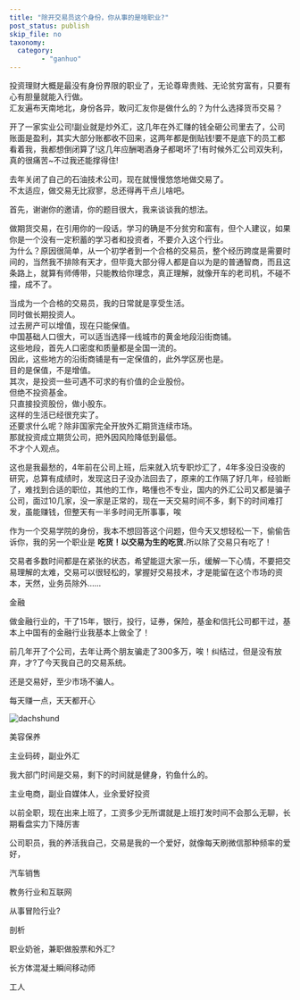 ```yaml
---
title: "除开交易员这个身份，你从事的是啥职业?"
post_status: publish
skip_file: no
taxonomy:
  category:
        - "ganhuo"
---
```


投资理财大概是最没有身份界限的职业了，无论尊卑贵贱、无论贫穷富有，只要有心有胆量就能入行做。  
汇友遍布天南地北，身份各异，敢问汇友你是做什么的？为什么选择货币交易？

开了一家实业公司!副业就是炒外汇，这几年在外汇赚的钱全砸公司里去了，公司账面是盈利，其实大部分账都收不回来，这两年都是倒贴钱!要不是底下的员工都看着我，我都想倒闭算了!这几年应酬喝酒身子都喝坏了!有时候外汇公司双失利，真的很痛苦~不过我还能撑得住!

去年关闭了自己的石油技术公司，现在就慢慢悠悠地做交易了。  
不太适应，做交易无比寂寥，总还得再干点儿啥吧。

首先，谢谢你的邀请，你的题目很大，我来谈谈我的想法。

做期货交易，在引用你的一段话，学习的确是不分贫穷和富有，但个人建议，如果你是一个没有一定积蓄的学习者和投资者，不要介入这个行业。  
为什么？原因很简单，从一个初学者到一个合格的交易员，整个经历跨度是需要时间的，当然我不排除有天才，但毕竟大部分得人都是自以为是的普通智商，而且这条路上，就算有师傅带，只能教给你理念，真正理解，就像开车的老司机，不碰不撞，成不了。

当成为一个合格的交易员，我的日常就是享受生活。  
同时做长期投资人。  
过去房产可以增值，现在只能保值。  
中国基础人口很大，可以适当选择一线城市的黄金地段沿街商铺。  
这些地段，首先人口密度和质量都是全国一流的。  
因此，这些地方的沿街商铺是有一定保值的，此外学区房也是。  
目的是保值，不是增值。  
其次，是投资一些可遇不可求的有价值的企业股份。  
但绝不投资基金。  
只直接投资股份，做小股东。  
这样的生活已经很充实了。  
还要求什么呢？除非国家完全开放外汇期货连续市场。  
那就投资成立期货公司，把外因风险降低到最低。  
不才个人观点。

这也是我最愁的，4年前在公司上班，后来就入坑专职炒汇了，4年多没日没夜的研究，总算有成绩时，发现这日子没办法回去了，原来的工作隔了好几年，经验断了，难找到合适的职位，其他的工作，略懂也不专业，国内的外汇公司又都是骗子公司，面过10几家，没一家是正常的，现在一天交易时间不多，剩下的时间难打发，虽能赚钱，但整天有一半多时间无所事事，唉

作为一个交易学院的身份，我本不想回答这个问题，但今天又想轻松一下，偷偷告诉你，我的另一个职业是 **吃货！以交易为生的吃货.**‌所以除了交易只有吃了！

交易者多数时间都是在紧张的状态，希望能逗大家一乐，缓解一下心情，不要把交易理解的太难，交易可以很轻松的，掌握好交易技术，才是能留在这个市场的资本，天然，业务员除外……

金融

做金融行业的，干了15年，银行，投行，证券，保险，基金和信托公司都干过，基本上中国有的金融行业我基本上做全了！

前几年开了个公司，去年让两个朋友骗走了300多万，唉！纠结过，但是没有放弃，才?了今天我自己的交易系统。

还是交易好，至少市场不骗人。

每天赚一点，天天都开心

![dachshund](https://cdn.fendou.la/funstoutiao/2020/11/082043963.jpg)

美容保养

主业码砖，副业外汇

我大部门时间是交易，剩下的时间就是健身，钓鱼什么的。

主业电商，副业自媒体人，业余爱好投资

以前全职，现在出来上班了，工资多少无所谓就是上班打发时间不会那么无聊，长期看盘实力下降厉害

公司职员，我的养活我自己，交易是我的一个爱好，就像每天刷微信那种频率的爱好，

汽车销售

教务行业和互联网

从事冒险行业?

剖析

职业奶爸，兼职做股票和外汇?

长方体混凝土瞬间移动师

工人
